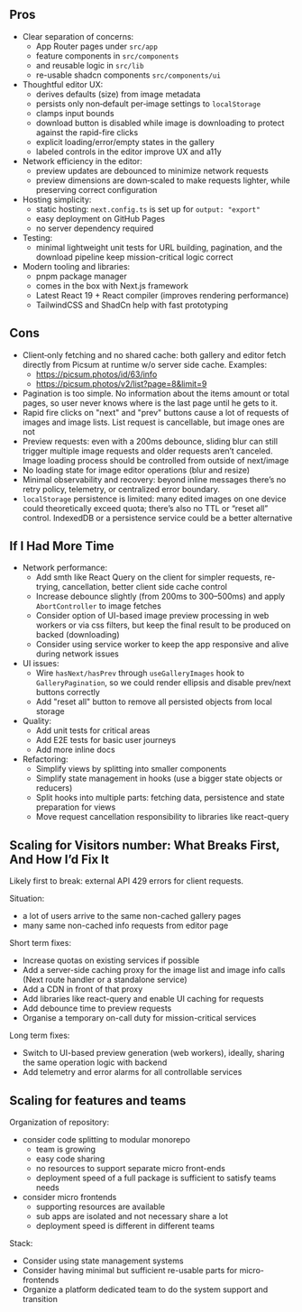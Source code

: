 ## Pros

- Clear separation of concerns:
  - App Router pages under `src/app`
  - feature components in `src/components`
  - and reusable logic in `src/lib`
  - re-usable shadcn components `src/components/ui`
- Thoughtful editor UX:
  - derives defaults (size) from image metadata
  - persists only non‑default per‑image settings to `localStorage`
  - clamps input bounds
  - download button is disabled while image is downloading to protect against the rapid-fire clicks
  - explicit loading/error/empty states in the gallery
  - labeled controls in the editor improve UX and a11y
- Network efficiency in the editor:
  - preview updates are debounced to minimize network requests
  - preview dimensions are down‑scaled to make requests lighter, while preserving correct configuration
- Hosting simplicity:
  - static hosting: `next.config.ts` is set up for `output: "export"`
  - easy deployment on GitHub Pages
  - no server dependency required
- Testing:
  - minimal lightweight unit tests for URL building, pagination, and the download pipeline keep mission-critical logic correct
- Modern tooling and libraries:
  - pnpm package manager
  - comes in the box with Next.js framework
  - Latest React 19 + React compiler (improves rendering performance)
  - TailwindCSS and ShadCn help with fast prototyping


## Cons

- Client‑only fetching and no shared cache: both gallery and editor fetch directly from Picsum at runtime w/o server side cache. Examples:
  - https://picsum.photos/id/63/info
  - https://picsum.photos/v2/list?page=8&limit=9
- Pagination is too simple. No information about the items amount or total pages, so user never knows where is the last page until he gets to it.
- Rapid fire clicks on "next" and "prev" buttons cause a lot of requests of images and image lists. List request is cancellable, but image ones are not
- Preview requests: even with a 200ms debounce, sliding blur can still trigger multiple image requests and older requests aren’t canceled. Image loading process should be controlled from outside of next/image
- No loading state for image editor operations (blur and resize)
- Minimal observability and recovery: beyond inline messages there’s no retry policy, telemetry, or centralized error boundary.
- `localStorage` persistence is limited: many edited images on one device could theoretically exceed quota; there’s also no TTL or “reset all” control. IndexedDB or a persistence service could be a better alternative


## If I Had More Time

- Network performance:
  - Add smth like React Query on the client for simpler requests, re-trying, cancellation, better client side cache control
  - Increase debounce slightly (from 200ms to 300–500ms) and apply `AbortController` to image fetches
  - Consider option of UI-based image preview processing in web workers or via css filters, but keep the final result to be produced on backed (downloading)
  - Consider using service worker to keep the app responsive and alive during network issues
- UI issues:
  - Wire `hasNext/hasPrev` through `useGalleryImages` hook to `GalleryPagination`, so we could render ellipsis and disable prev/next buttons correctly
  - Add "reset all" button to remove all persisted objects from local storage
- Quality:
  - Add unit tests for critical areas
  - Add E2E tests for basic user journeys
  - Add more inline docs
- Refactoring:
  - Simplify views by splitting into smaller components
  - Simplify state management in hooks (use a bigger state objects or reducers)
  - Split hooks into multiple parts: fetching data, persistence and state preparation for views
  - Move request cancellation responsibility to libraries like react-query


## Scaling for Visitors number: What Breaks First, And How I’d Fix It

Likely first to break: external API 429 errors for client requests.

Situation:
  - a lot of users arrive to the same non-cached gallery pages
  - many same non-cached info requests from editor page

Short term fixes:
  - Increase quotas on existing services if possible
  - Add a server-side caching proxy for the image list and image info calls (Next route handler or a standalone service)
  - Add a CDN in front of that proxy
  - Add libraries like react-query and enable UI caching for requests
  - Add debounce time to preview requests
  - Organise a temporary on-call duty for mission-critical services

Long term fixes:
  - Switch to UI-based preview generation (web workers), ideally, sharing the same operation logic with backend
  - Add telemetry and error alarms for all controllable services

## Scaling for features and teams

Organization of repository:

- consider code splitting to modular monorepo
  - team is growing
  - easy code sharing
  - no resources to support separate micro front-ends
  - deployment speed of a full package is sufficient to satisfy teams needs
- consider micro frontends
  - supporting resources are available
  - sub apps are isolated and not necessary share a lot
  - deployment speed is different in different teams

Stack:

- Consider using state management systems
- Consider having minimal but sufficient re-usable parts for micro-frontends
- Organize a platform dedicated team to do the system support and transition

